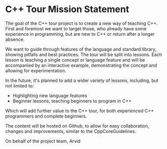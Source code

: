 # C++ Tour Mission Statement

The goal of the C++ tour project is to create a new way of teaching C++.
First and foremost we want to target those, who already have some experience
in programming, but are new to C++ or return after a longer absence.

We want to guide through features of the language and standard library, showing
pitfalls and best practices. The tour will be split into lessons. Each lesson
is teaching a single concept or language feature and will be accompanied by an
interactive example, demonstrating the concept and allowing for experimentation.

In the future, it's planned to add a wider variety of lessons, including, but
not limited to:
  - Highlighting new language features
  - Beginner lessons, teaching beginners to program in C++

Which will add further value to the C++ tour, for both experienced C++
programmers and complete beginners.

The content will be hosted on Github, to allow for easy collaboration, changes
and improvements, similar to the CppCoreGuidelines.


On behalf of the project team,
Arvid

